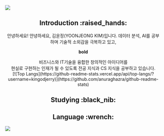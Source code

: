 <img src="https://capsule-render.vercel.app/api?type=waving&color=gradient&height=200&section=header&text=Jerry's%20Github&fontSize=80" />

<div align=center>
  <h2>Introduction :raised_hands:</h2>
  <section class="content">
    안녕하세요! 안녕하세요, 김윤정(YOONJEONG KIM)입니다.
    데이터 분석, AI를 공부하며 기술적 소외감을 극복하고 있고,<br>
    <p style="font-weight:bold;">bold</p>비즈니스와 IT기술을 융합한 창의적인 아이디어를<br>
    현실로 구현하는 인재가 될 수 있도록 전공 지식과 CS 지식을 공부하고 있습니다. </seciton>
  <aside class="side-content">
    [![Top Langs](https://github-readme-stats.vercel.app/api/top-langs/?username=kingodjerry)](https://github.com/anuraghazra/github-readme-stats)
  </aside>
</div>

<div align=center>
<h2>Studying :black_nib:</h2>
</div>

<div align=center>
<h2>Language :wrench:</h2>
</div>

<img src="https://capsule-render.vercel.app/api?type=waving&color=gradient&height=200&section=footer" />
